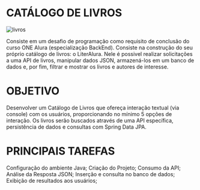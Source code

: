 # CATÁLOGO DE LIVROS

![livros](https://github.com/user-attachments/assets/a9ac03cb-47df-491e-8ff0-80c44c3fa28f)

Consiste em um desafio de programação como requisito de conclusão do curso ONE Alura (especialização BackEnd). Consiste na construção do seu próprio catálogo de livros: o LiterAlura.
Nele é possivel realizar solicitações a uma API de livros, manipular dados JSON, armazená-los em um banco de dados e, por fim, 
filtrar e mostrar os livros e autores de interesse.

# OBJETIVO
Desenvolver um Catálogo de Livros que ofereça interação textual (via console) com os usuários, proporcionando no mínimo 5 opções de interação.
Os livros serão buscados através de uma API específica, persistência de dados e consultas com Spring Data JPA. 

# PRINCIPAIS TAREFAS
Configuração do ambiente Java;
Criação do Projeto;
Consumo da API;
Análise da Resposta JSON;
Inserção e consulta no banco de dados;
Exibição de resultados aos usuários;




